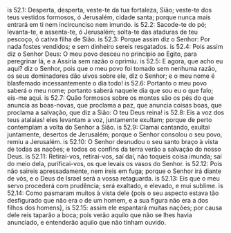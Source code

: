 is 52.1: Desperta, desperta, veste-te da tua fortaleza, Sião; veste-te dos teus vestidos formosos, ó Jerusalém, cidade santa; porque nunca mais entrará em ti nem incircunciso nem imundo.
is 52.2: Sacode-te do pó; levanta-te, e assenta-te, ó Jerusalém; solta-te das ataduras de teu pescoço, ó cativa filha de Sião.
is 52.3: Porque assim diz o Senhor: Por nada fostes vendidos; e sem dinheiro sereis resgatados.
is 52.4: Pois assim diz o Senhor Deus: O meu povo desceu no princípio ao Egito, para peregrinar lá, e a Assíria sem razão o oprimiu.
is 52.5: E agora, que acho eu aqui? diz o Senhor, pois que o meu povo foi tomado sem nenhuma razão, os seus dominadores dão uivos sobre ele, diz o Senhor; e o meu nome é blasfemado incessantemente o dia todo!
is 52.6: Portanto o meu povo saberá o meu nome; portanto saberá naquele dia que sou eu o que falo; eis-me aqui.
is 52.7: Quão formosos sobre os montes são os pés do que anuncia as boas-novas, que proclama a paz, que anuncia coisas boas, que proclama a salvação, que diz a Sião: O teu Deus reina!
is 52.8: Eis a voz dos teus atalaias! eles levantam a voz, juntamente exultam; porque de perto contemplam a volta do Senhor a Sião.
is 52.9: Clamai cantando, exultai juntamente, desertos de Jerusalém; porque o Senhor consolou o seu povo, remiu a Jerusalém.
is 52.10: O Senhor desnudou o seu santo braço à vista de todas as nações; e todos os confins da terra verão a salvação do nosso Deus.
is 52.11: Retirai-vos, retirai-vos, saí daí, não toqueis coisa imunda; saí do meio dela, purificai-vos, os que levais os vasos do Senhor.
is 52.12: Pois não saireis apressadamente, nem ireis em fuga; porque o Senhor irá diante de vós, e o Deus de Israel será a vossa retaguarda.
is 52.13: Eis que o meu servo procederá com prudência; será exaltado, e elevado, e mui sublime.
is 52.14: Como pasmaram muitos à vista dele {pois o seu aspecto estava tão desfigurado que não era o de um homem, e a sua figura não era a dos filhos dos homens},
is 52.15: assim ele espantará muitas nações; por causa dele reis taparão a boca; pois verão aquilo que não se lhes havia anunciado, e entenderão aquilo que não tinham ouvido.
